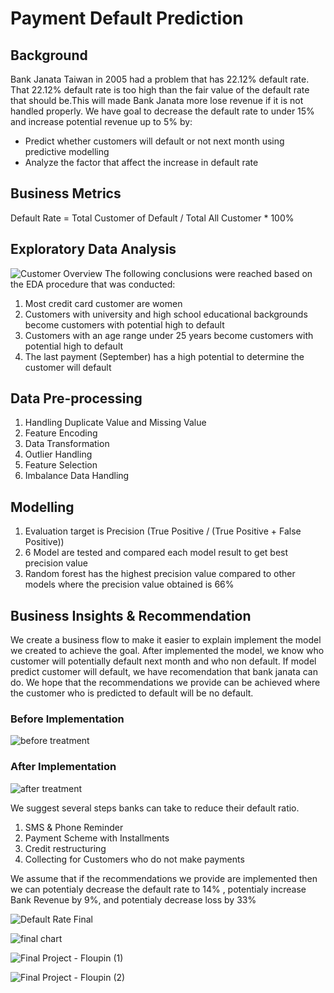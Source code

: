# Payment Default Prediction
## Background

Bank Janata Taiwan in 2005 had a problem that has 22.12% default rate. That 22.12% default rate is too high than the fair value of the default rate that should be.This will made Bank Janata more lose revenue if it is not handled properly. We have goal to decrease the default rate to under 15% and increase potential revenue up to 5% by:

- Predict whether customers will default or not next month using predictive modelling
- Analyze the factor that affect the increase in default rate

## Business Metrics

Default Rate = Total Customer of Default / Total All Customer * 100%

## Exploratory Data Analysis

![Customer Overview](https://user-images.githubusercontent.com/114277079/193225412-5cfb0c5f-7db0-41a0-b6d3-a44928a80e01.JPG)
The following conclusions were reached based on the EDA procedure that was conducted:
1. Most credit card customer are women
2. Customers with university and high school educational backgrounds become customers with potential high to default
3. Customers with an age range under 25 years become customers with potential high to default
4. The last payment (September) has a high potential to determine the customer will default

## Data Pre-processing
1. Handling Duplicate Value and Missing Value
2. Feature Encoding
3. Data Transformation
4. Outlier Handling
5. Feature Selection
6. Imbalance Data Handling

## Modelling
1. Evaluation target is Precision (True Positive / (True Positive + False Positive))
2. 6 Model are tested and compared each model result to get best precision value
3. Random forest has the highest precision value compared to other models where the precision value obtained is 66%

## Business Insights & Recommendation

We create a business flow to make it easier to explain implement the model we created to achieve the goal. After implemented the model, we know who customer will potentially default next month and who non default. If model predict customer will default, we have recomendation that bank janata can do. We hope that the recommendations we provide can be achieved where the customer who is predicted to default will be no default.

### Before Implementation
![before treatment](https://user-images.githubusercontent.com/114277079/192738552-5cd717e7-5c06-4100-b822-20edda425b3b.png)

### After Implementation
![after treatment](https://user-images.githubusercontent.com/114277079/192738759-1de24fa2-9936-42e1-8b3a-4914b684cf64.png)

We suggest several steps banks can take to reduce their default ratio.
1. SMS & Phone Reminder
2. Payment Scheme with Installments
3. Credit restructuring
4. Collecting for Customers who do not make payments

We assume that if the recommendations we provide are implemented then we can potentialy decrease the default rate to 14% , potentialy increase Bank Revenue by 9%, and potentialy decrease loss by 33%

![Default Rate Final](https://user-images.githubusercontent.com/114277079/193225937-09ea35d9-396f-4bce-ad5b-cee4b0034843.JPG)

![final chart](https://user-images.githubusercontent.com/114277079/193395159-4a538dc9-4ad7-4455-8511-5d9f3525f406.png)

![Final Project - Floupin (1)](https://user-images.githubusercontent.com/114277079/193232586-9c99b9f8-aafa-45bc-834e-5f1407948a19.jpg)

![Final Project - Floupin (2)](https://user-images.githubusercontent.com/114277079/193232616-f4cddb30-aac3-4ac1-a8ab-2b0f513dbb9d.jpg)
